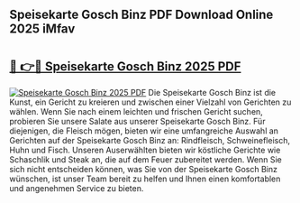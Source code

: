 ## Speisekarte Gosch Binz PDF Download Online 2025 iMfav

# <h2><a href="http://gc6oqr.nevu.top/?p=Speisekarte+Gosch+Binz">🔗 👉🔴 Speisekarte Gosch Binz 2025 PDF</a></h2>

[![Speisekarte Gosch Binz 2025 PDF](https://i.imgur.com/dBaPXMq.png)](http://gc6oqr.nevu.top/?p=Speisekarte+Gosch+Binz)
Die Speisekarte Gosch Binz ist die Kunst, ein Gericht zu kreieren und zwischen einer Vielzahl von Gerichten zu wählen. Wenn Sie nach einem leichten und frischen Gericht suchen, probieren Sie unsere Salate aus unserer Speisekarte Gosch Binz. Für diejenigen, die Fleisch mögen, bieten wir eine umfangreiche Auswahl an Gerichten auf der Speisekarte Gosch Binz an: Rindfleisch, Schweinefleisch, Huhn und Fisch. Unseren Auserwählten bieten wir köstliche Gerichte wie Schaschlik und Steak an, die auf dem Feuer zubereitet werden. Wenn Sie sich nicht entscheiden können, was Sie von der Speisekarte Gosch Binz wünschen, ist unser Team bereit zu helfen und Ihnen einen komfortablen und angenehmen Service zu bieten.
